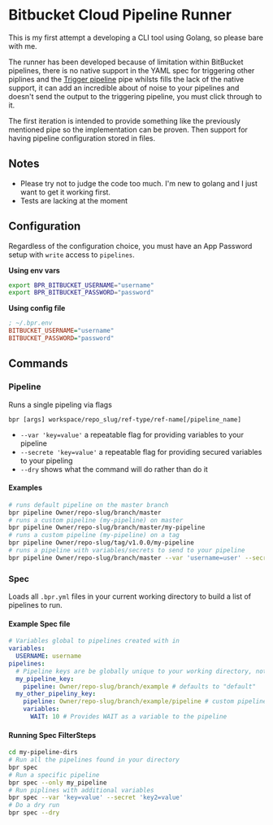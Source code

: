 # Bitbucket Cloud Pipeline Runner

This is my first attempt a developing a CLI tool using Golang, so please bare with me.

The runner has been developed because of limitation within BitBucket pipelines, there is no native support in the YAML
spec for triggering other piplines and the
[Trigger pipeline](https://bitbucket.org/atlassian/trigger-pipeline/src/master/) pipe whilsts fills the lack of the
native support, it can add an incredible about of noise to your pipelines and doesn't send the output to the triggering
pipeline, you must click through to it.

The first iteration is intended to provide something like the previously mentioned pipe so the implementation can be
proven. Then support for having pipeline configuration stored in files.

## Notes

- Please try not to judge the code too much. I'm new to golang and I just want to get it working first.
- Tests are lacking at the moment

## Configuration

Regardless of the configuration choice, you must have an App Password setup with `write` access to
`pipelines`.

**Using env vars**

```bash
export BPR_BITBUCKET_USERNAME="username"
export BPR_BITBUCKET_PASSWORD="password"
```

**Using config file**

```ini
; ~/.bpr.env
BITBUCKET_USERNAME="username"
BITBUCKET_PASSWORD="password"
```

## Commands

### Pipeline

Runs a single pipeling via flags 

`bpr [args] workspace/repo_slug/ref-type/ref-name[/pipeline_name]`

- `--var 'key=value'` a repeatable flag for providing variables to your pipeline
- `--secrete 'key=value'` a repeatable flag for providing secured variables to your pipeling
- `--dry` shows what the command will do rather than do it

#### Examples

```bash
# runs default pipeline on the master branch
bpr pipeline Owner/repo-slug/branch/master 
# runs a custom pipeline (my-pipeline) on master
bpr pipeline Owner/repo-slug/branch/master/my-pipeline
# runs a custom pipeline (my-pipeline) on a tag
bpr pipeline Owner/repo-slug/tag/v1.0.0/my-pipeline
# runs a pipeline with variables/secrets to send to your pipeline
bpr pipeline Owner/repo-slug/branch/master --var 'username=user' --secret 'password=password' --var 'timeout=10'
```

### Spec

Loads all `.bpr.yml` files in your current working directory to build a list of pipelines to run.

#### Example Spec file

```yaml
# Variables global to pipelines created with in
variables:
  USERNAME: username
pipelines:
  # Pipeline keys are be globally unique to your working directory, not just the file
  my_pipeline_key:
    pipeline: Owner/repo-slug/branch/example # defaults to "default" 
  my_other_pipeliny_key:
    pipeline: Owner/repo-slug/branch/example/pipeline # custom pipeline on master
    variables: 
      WAIT: 10 # Provides WAIT as a variable to the pipeline
```

#### Running Spec FilterSteps

```bash
cd my-pipeline-dirs
# Run all the pipelines found in your directory
bpr spec 
# Run a specific pipeline
bpr spec --only my_pipeline
# Run piplines with additional variables
bpr spec --var 'key=value' --secret 'key2=value'
# Do a dry run
bpr spec --dry
```
